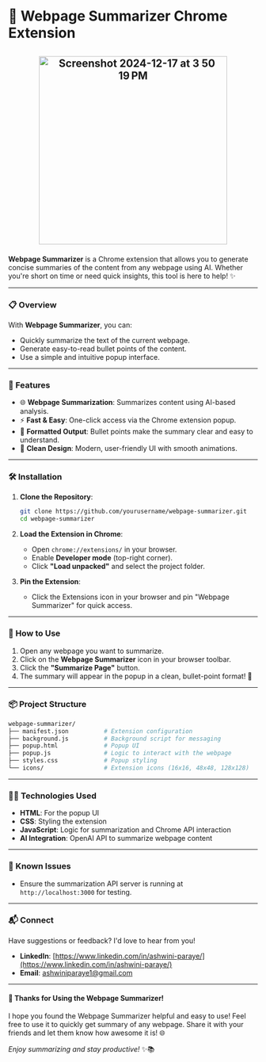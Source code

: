 # 🚀 **Webpage Summarizer Chrome Extension**

## <p align="center"><img width="380" alt="Screenshot 2024-12-17 at 3 50 19 PM" src="https://github.com/user-attachments/assets/1fa16223-dc00-404d-8fdf-e656f4fc7def" /></p>


**Webpage Summarizer** is a Chrome extension that allows you to generate concise summaries of the content from any webpage using AI. Whether you're short on time or need quick insights, this tool is here to help! ✨

---

### 📋 Overview

With **Webpage Summarizer**, you can:

- Quickly summarize the text of the current webpage.
- Generate easy-to-read bullet points of the content.
- Use a simple and intuitive popup interface.

---

### 🔑 Features

- 🌐 **Webpage Summarization**: Summarizes content using AI-based analysis.
- ⚡ **Fast & Easy**: One-click access via the Chrome extension popup.
- 📄 **Formatted Output**: Bullet points make the summary clear and easy to understand.
- 🎨 **Clean Design**: Modern, user-friendly UI with smooth animations.

---

### 🛠️ Installation

1. **Clone the Repository**:

   ```bash
   git clone https://github.com/yourusername/webpage-summarizer.git
   cd webpage-summarizer
   ```

2. **Load the Extension in Chrome**:

   - Open `chrome://extensions/` in your browser.
   - Enable **Developer mode** (top-right corner).
   - Click **"Load unpacked"** and select the project folder.

3. **Pin the Extension**:
   - Click the Extensions icon in your browser and pin "Webpage Summarizer" for quick access.

---

### 🧩 How to Use

1. Open any webpage you want to summarize.
2. Click on the **Webpage Summarizer** icon in your browser toolbar.
3. Click the **"Summarize Page"** button.
4. The summary will appear in the popup in a clean, bullet-point format! 🎉

---

### 📦 Project Structure

```bash
webpage-summarizer/
├── manifest.json          # Extension configuration
├── background.js          # Background script for messaging
├── popup.html             # Popup UI
├── popup.js               # Logic to interact with the webpage
├── styles.css             # Popup styling
└── icons/                 # Extension icons (16x16, 48x48, 128x128)
```

---

### 🧑‍💻 Technologies Used

- **HTML**: For the popup UI
- **CSS**: Styling the extension
- **JavaScript**: Logic for summarization and Chrome API interaction
- **AI Integration**: OpenAI API to summarize webpage content

---

### 🐞 Known Issues

- Ensure the summarization API server is running at `http://localhost:3000` for testing.

---

### 📬 Connect

Have suggestions or feedback? I'd love to hear from you!

- **LinkedIn**: [https://www.linkedin.com/in/ashwini-paraye/](https://www.linkedin.com/in/ashwini-paraye/)
- **Email**: [ashwiniparaye1@gmail.com](mailto:ashwiniparaye1@gmail.com)

---

#### 🎉 Thanks for Using the Webpage Summarizer!

I hope you found the Webpage Summarizer helpful and easy to use! Feel free to use it to quickly get summary of any webpage. Share it with your friends and let them know how awesome it is! 🌐

_Enjoy summarizing and stay productive!_ ✨📚
